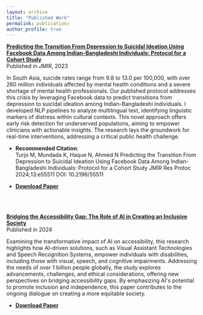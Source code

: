 ```yaml
---
layout: archive
title: "Published Work"
permalink: publication/
author_profile: true
---
```


**[Predicting the Transition From Depression to Suicidal Ideation Using Facebook Data Among Indian-Bangladeshi Individuals: Protocol for a Cohort Study](https://www.researchprotocols.org/2024/1/e55511)**  
Published in *JMIR*, 2023

In South Asia, suicide rates range from 9.8 to 13.0 per 100,000, with over 260 million individuals affected by mental health conditions and a severe shortage of mental health professionals. Our published protocol addresses this crisis by leveraging Facebook data to predict transitions from depression to suicidal ideation among Indian-Bangladeshi individuals. I developed NLP pipelines to analyze multilingual text, identifying linguistic markers of distress within cultural contexts. This novel approach offers early risk detection for underserved populations, aiming to empower clinicians with actionable insights. The research lays the groundwork for real-time interventions, addressing a critical public health challenge.

- **Recommended Citation**:  
  Turjo M, Mundada K, Haque N, Ahmed N
Predicting the Transition From Depression to Suicidal Ideation Using Facebook Data Among Indian-Bangladeshi Individuals: Protocol for a Cohort Study
JMIR Res Protoc 2024;13:e55511
DOI: 10.2196/55511

- **[Download Paper](files/paper1.pdf)**

<br><br>

**[Bridging the Accessibility Gap: The Role of AI in Creating an Inclusive Society](#)**  
Published in 2024

Examining the transformative impact of AI on accessibility, this research highlights how AI-driven solutions, such as Visual Assistant Technologies and Speech Recognition Systems, empower individuals with disabilities, including those with visual, speech, and cognitive impairments. Addressing the needs of over 1 billion people globally, the study explores advancements, challenges, and ethical considerations, offering new perspectives on bridging accessibility gaps. By emphasizing AI's potential to promote inclusion and independence, this paper contributes to the ongoing dialogue on creating a more equitable society.

- **[Download Paper](files/paper2.pdf)**
